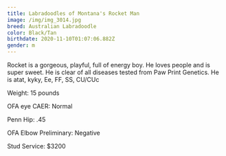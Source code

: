 ```yaml
---
title: Labradoodles of Montana's Rocket Man
image: /img/img_3014.jpg
breed: Australian Labradoodle
color: Black/Tan
birthdate: 2020-11-10T01:07:06.882Z
gender: m
---
```

Rocket is a gorgeous, playful, full of energy boy. He loves people and is super sweet. He is clear of all diseases tested from Paw Print Genetics. He is atat, kyky, Ee, FF, SS, CU/CUc

Weight: 15 pounds

 OFA eye CAER:  Normal

Penn Hip: .45

OFA Elbow Preliminary: Negative

Stud Service: $3200
